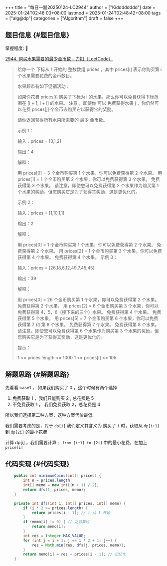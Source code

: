 +++
title = "每日一题20250124-LC2944"
author = ["Kidddddddd"]
date = 2025-01-24T02:48:00+08:00
lastmod = 2025-01-24T02:48:42+08:00
tags = ["alg@dp"]
categories = ["Algorithm"]
draft = false
+++

## 题目信息 {#题目信息}

掌握程度: 🌟

[2944. 购买水果需要的最少金币数 - 力扣（LeetCode）](https://leetcode.cn/problems/minimum-number-of-coins-for-fruits/solutions/2542044/dpcong-on2-dao-onpythonjavacgo-by-endles-nux5/)

> 给你一个 下标从 1 开始的 整数数组 prices ，其中 prices[i] 表示你购买第 i 个水果需要花费的金币数目。
>
> 水果超市有如下促销活动：
>
> 如果你花费 prices[i] 购买了下标为 i 的水果，那么你可以免费获得下标范围在 [i + 1, i + i] 的水果。
> 注意 ，即使你 可以 免费获得水果 j ，你仍然可以花费 prices[j] 个金币去购买它以获得它的奖励。
>
> 请你返回获得所有水果所需要的 最少 金币数。
>
> 示例 1：
>
> 输入：prices = [3,1,2]
>
> 输出：4
>
> 解释：
>
> 用 prices[0] = 3 个金币购买第 1 个水果，你可以免费获得第 2 个水果。
> 用 prices[1] = 1 个金币购买第 2 个水果，你可以免费获得第 3 个水果。
> 免费获得第 3 个水果。
> 请注意，即使您可以免费获得第 2 个水果作为购买第 1 个水果的奖励，但您购买它是为了获得其奖励，这是更优化的。
>
> 示例 2：
>
> 输入：prices = [1,10,1,1]
>
> 输出：2
>
> 解释：
>
> 用 prices[0] = 1 个金币购买第 1 个水果，你可以免费获得第 2 个水果。
> 免费获得第 2 个水果。
> 用 prices[2] = 1 个金币购买第 3 个水果，你可以免费获得第 4 个水果。
> 免费获得第 4 个水果。
> 示例 3：
>
> 输入：prices = [26,18,6,12,49,7,45,45]
>
> 输出：39
>
> 解释：
>
> 用 prices[0] = 26 个金币购买第 1 个水果，你可以免费获得第 2 个水果。
> 免费获得第 2 个水果。
> 用 prices[2] = 6 个金币购买第 3 个水果，你可以免费获得第 4，5，6（接下来的三个）水果。
> 免费获得第 4 个水果。
> 免费获得第 5 个水果。
> 用 prices[5] = 7 个金币购买第 6 个水果，你可以免费获得第 7 和 第 8 个水果。
> 免费获得第 7 个水果。
> 免费获得第 8 个水果。
> 请注意，即使您可以免费获得第 6 个水果作为购买第 3 个水果的奖励，但您购买它是为了获得其奖励，这是更优化的。
>
> 提示：
>
> 1 &lt;= prices.length &lt;= 1000
> 1 &lt;= prices[i] &lt;= 105


## 解题思路 {#解题思路}

先看看 case1 ， 如果我们购买了 0 ，这个时候有两个选择

1.  免费获取 1 ，我们只能购买 2 , 总花费是 5
2.  不免费获取 1 ， 我们免费获取 2，总花费是 4

所以我们选择第二种方案，这种方案代价最低

我们需要考虑的是，对于 `dp[i]` 我们定义其含义为  购买了 `i` 时，获取从 `dp[i+1]` 到 `dp[2i]` 的最小花费

计算 dp[i] ，我们需要计算 `j from [i+1] to [2i]` 中的最小花费，在加上 `price[i]`


## 代码实现 {#代码实现}

```java
    public int minimumCoins(int[] prices) {
        int n = prices.length;
        int[] memo = new int[(n + 1) / 2];
        return dfs(1, prices, memo);
    }

    private int dfs(int i, int[] prices, int[] memo) {
        if (i * 2 >= prices.length) {
            return prices[i - 1]; // i 从 1 开始
        }
        if (memo[i] != 0) { // 之前算过
            return memo[i];
        }
        int res = Integer.MAX_VALUE;
        for (int j = i + 1; j <= i * 2 + 1; j++) {
            res = Math.min(res, dfs(j, prices, memo));
        }
        return memo[i] = res + prices[i - 1]; // 记忆化
    }
```
